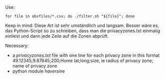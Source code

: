Use:

    for file in obsfiles/*.csv; do ./filter.sh "${file}"; done

Keep in mind:
Diese Art ist sehr umständlich und langsam.
Besser wäre es, das Python-Script so zu schreiben, dass man die privacyzones.txt einmalig einliest und dann jede Zeile auf die Zonen abprüft.

Necessary:
- a *privacyzones.txt* file with one line for each privacy zone in this format
  49.12345;9.87645;200;Home
  lat;long;size, ie radius of privacy zone; name of privacy zone
- python module *haversine*
